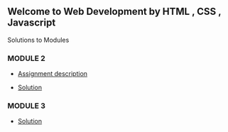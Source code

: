 ## Welcome to Web Development by HTML , CSS , Javascript 

Solutions to Modules 






### MODULE 2
* [Assignment description](https://github.com/jhu-ep-coursera/fullstack-course4/blob/master/assignments/assignment2/Assignment-2.md)

* [Solution](https://srishcodes.github.io/MenuCard/mod2_soln/)





### MODULE 3

* [Solution](https://srishcodes.github.io/MenuCard/mod3_solution/index.html)













